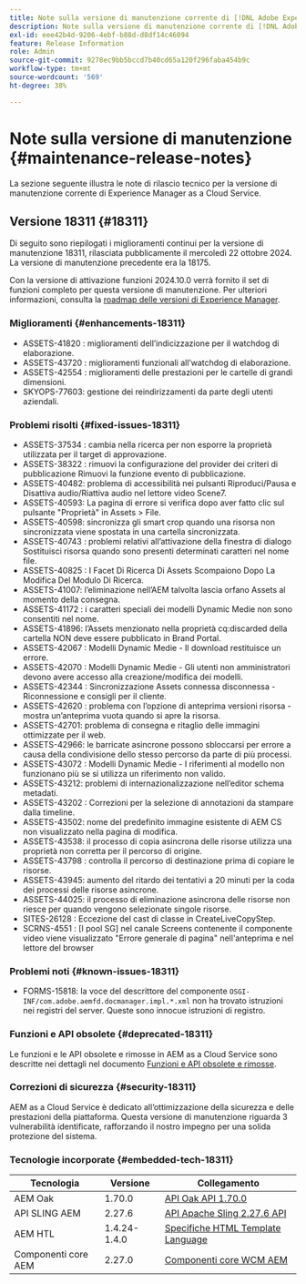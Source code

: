 ```yaml
---
title: Note sulla versione di manutenzione corrente di [!DNL Adobe Experience Manager]  as a Cloud Service.
description: Note sulla versione di manutenzione corrente di [!DNL Adobe Experience Manager]  as a Cloud Service.
exl-id: eee42b4d-9206-4ebf-b88d-d8df14c46094
feature: Release Information
role: Admin
source-git-commit: 9278ec9bb5bccd7b40cd65a120f296faba454b9c
workflow-type: tm+mt
source-wordcount: '569'
ht-degree: 38%

---
```



# Note sulla versione di manutenzione {#maintenance-release-notes}

La sezione seguente illustra le note di rilascio tecnico per la versione di manutenzione corrente di Experience Manager as a Cloud Service.

## Versione 18311 {#18311}

Di seguito sono riepilogati i miglioramenti continui per la versione di manutenzione 18311, rilasciata pubblicamente il mercoledì 22 ottobre 2024. La versione di manutenzione precedente era la 18175.

Con la versione di attivazione funzioni 2024.10.0 verrà fornito il set di funzioni completo per questa versione di manutenzione. Per ulteriori informazioni, consulta la [roadmap delle versioni di Experience Manager](https://experienceleague.adobe.com/it/docs/experience-manager-release-information/aem-release-updates/update-releases-roadmap).

### Miglioramenti {#enhancements-18311}

* ASSETS-41820 : miglioramenti dell’indicizzazione per il watchdog di elaborazione.
* ASSETS-43720 : miglioramenti funzionali all’watchdog di elaborazione.
* ASSETS-42554 : miglioramenti delle prestazioni per le cartelle di grandi dimensioni.
* SKYOPS-77603: gestione dei reindirizzamenti da parte degli utenti aziendali.

### Problemi risolti {#fixed-issues-18311}

* ASSETS-37534 : cambia nella ricerca per non esporre la proprietà utilizzata per il target di approvazione.
* ASSETS-38322 : rimuovi la configurazione del provider dei criteri di pubblicazione Rimuovi la funzione evento di pubblicazione.
* ASSETS-40482: problema di accessibilità nei pulsanti Riproduci/Pausa e Disattiva audio/Riattiva audio nel lettore video Scene7.
* ASSETS-40593: La pagina di errore si verifica dopo aver fatto clic sul pulsante &quot;Proprietà&quot; in Assets > File.
* ASSETS-40598: sincronizza gli smart crop quando una risorsa non sincronizzata viene spostata in una cartella sincronizzata.
* ASSETS-40743 : problemi relativi all’attivazione della finestra di dialogo Sostituisci risorsa quando sono presenti determinati caratteri nel nome file.
* ASSETS-40825 : I Facet Di Ricerca Di Assets Scompaiono Dopo La Modifica Del Modulo Di Ricerca.
* ASSETS-41007: l’eliminazione nell’AEM talvolta lascia orfano Assets al momento della consegna.
* ASSETS-41172 : i caratteri speciali dei modelli Dynamic Medie non sono consentiti nel nome.
* ASSETS-41896: l’Assets menzionato nella proprietà cq:discarded della cartella NON deve essere pubblicato in Brand Portal.
* ASSETS-42067 : Modelli Dynamic Medie - Il download restituisce un errore.
* ASSETS-42070 : Modelli Dynamic Medie - Gli utenti non amministratori devono avere accesso alla creazione/modifica dei modelli.
* ASSETS-42344 : Sincronizzazione Assets connessa disconnessa - Riconnessione e consigli per il cliente.
* ASSETS-42620 : problema con l’opzione di anteprima versioni risorsa - mostra un’anteprima vuota quando si apre la risorsa.
* ASSETS-42701: problema di consegna e ritaglio delle immagini ottimizzate per il web.
* ASSETS-42966: le barricate asincrone possono sbloccarsi per errore a causa della condivisione dello stesso percorso da parte di più processi.
* ASSETS-43072 : Modelli Dynamic Medie - I riferimenti al modello non funzionano più se si utilizza un riferimento non valido.
* ASSETS-43212: problemi di internazionalizzazione nell’editor schema metadati.
* ASSETS-43202 : Correzioni per la selezione di annotazioni da stampare dalla timeline.
* ASSETS-43502: nome del predefinito immagine esistente di AEM CS non visualizzato nella pagina di modifica.
* ASSETS-43538: il processo di copia asincrona delle risorse utilizza una proprietà non corretta per il percorso di origine.
* ASSETS-43798 : controlla il percorso di destinazione prima di copiare le risorse.
* ASSETS-43945: aumento del ritardo dei tentativi a 20 minuti per la coda dei processi delle risorse asincrone.
* ASSETS-44025: il processo di eliminazione asincrona delle risorse non riesce per quando vengono selezionate singole risorse.
* SITES-26128 : Eccezione del cast di classe in CreateLiveCopyStep.
* SCRNS-4551 : [I pool SG] nel canale Screens contenente il componente video viene visualizzato &quot;Errore generale di pagina&quot; nell&#39;anteprima e nel lettore del browser

### Problemi noti {#known-issues-18311}

* FORMS-15818: la voce del descrittore del componente `OSGI-INF/com.adobe.aemfd.docmanager.impl.*.xml` non ha trovato istruzioni nei registri del server. Queste sono innocue istruzioni di registro.

### Funzioni e API obsolete {#deprecated-18311}

Le funzioni e le API obsolete e rimosse in AEM as a Cloud Service sono descritte nei dettagli nel documento [Funzioni e API obsolete e rimosse](/help/release-notes/deprecated-removed-features.md).

### Correzioni di sicurezza {#security-18311}

AEM as a Cloud Service è dedicato all’ottimizzazione della sicurezza e delle prestazioni della piattaforma. Questa versione di manutenzione riguarda 3 vulnerabilità identificate, rafforzando il nostro impegno per una solida protezione del sistema.

### Tecnologie incorporate {#embedded-tech-18311}

| Tecnologia | Versione | Collegamento |
|---|---|---|
| AEM Oak | 1.70.0 | [API Oak API 1.70.0](https://www.javadoc.io/doc/org.apache.jackrabbit/oak-api/1.70.0/index.html) |
| API SLING AEM | 2.27.6 | [API Apache Sling 2.27.6 API](https://www.javadoc.io/doc/org.apache.sling/org.apache.sling.api/latest/index.html) |
| AEM HTL | 1.4.24-1.4.0 | [Specifiche HTML Template Language](https://github.com/adobe/htl-spec) |
| Componenti core AEM | 2.27.0 | [Componenti core WCM AEM](https://github.com/adobe/aem-core-wcm-components) |
